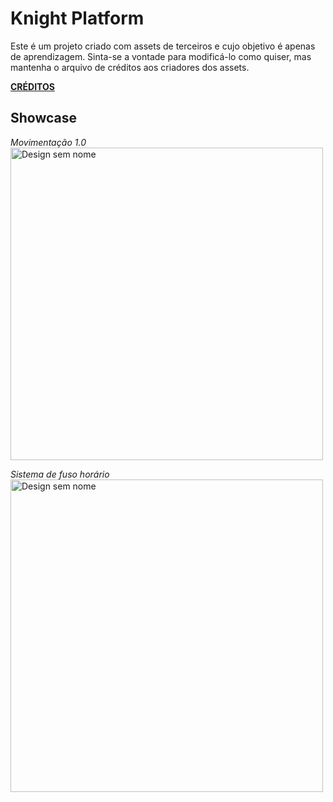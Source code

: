 # Knight Platform
Este é um projeto criado com assets de terceiros e cujo objetivo é apenas de aprendizagem. Sinta-se a vontade para modificá-lo como quiser, mas mantenha o arquivo de créditos aos criadores dos assets.

[**CRÉDITOS**](CREDITS.md)

## Showcase

_Movimentação 1.0_  
<a href="https://youtu.be/9OOM4-s1bhU?si=N7BJD2sTc9WFs3ZE">
	<img src="https://github.com/Ralob7002/Knight-Platform/assets/146876856/b14769a5-dde5-419b-9d57-8fc9f76e455e" alt="Design sem nome" width="500">
</a>

_Sistema de fuso horário_  
<a href="https://youtu.be/a9SR8FG95pY?si=Tcnqi6neSY__f_4j">
	<img src="https://github.com/Ralob7002/Knight-Platform/assets/146876856/72b15cc6-0dd2-47f8-ba02-bdd17a49357d" alt="Design sem nome" width="500">
</a>

